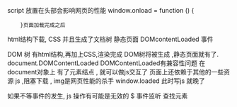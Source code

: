  script 放置在头部会影响网页的性能
 window.onload = function () {

        }页面加载完成之后
html结构下载, CSS 并且生成了文档树 静态页面
DOMcontentLoaded 事件

DOM 树 有html结构,再加上CSS,渲染完成 DOM树将被生成 ,静态页面就有了.
document.DOMContentLoaded  DOMContentLoaded有兼容性问题  在document对象上  有了元素结点 , 就可以做js交互了
页面上还依赖于其他的一些资源 js ,阻塞下载 , img是网页性能的杀手
window.loaded 此时写js 就晚了


如果不等事件的发生, js 操作有可能是无效的
$ 事件监听 查找元素